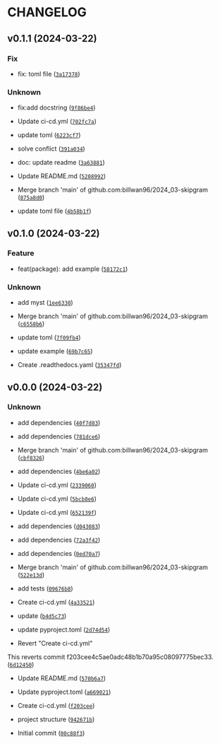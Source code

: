 # CHANGELOG



## v0.1.1 (2024-03-22)

### Fix

* fix: toml file ([`3a17378`](https://github.com/billwan96/2024_03-skipgram/commit/3a173786562cb65ac2a0e8ee2e155ddf8160bf28))

### Unknown

* fix:add docstring ([`9f86be4`](https://github.com/billwan96/2024_03-skipgram/commit/9f86be4820e2de91b171b786a5ac056ffb7a6df6))

* Update ci-cd.yml ([`702fc7a`](https://github.com/billwan96/2024_03-skipgram/commit/702fc7ab2c3a0269c9c0f454a853663afb374b12))

* update toml ([`6223cf7`](https://github.com/billwan96/2024_03-skipgram/commit/6223cf7215fe78ff04efd31525b75b81c04c2f06))

* solve conflict ([`391a034`](https://github.com/billwan96/2024_03-skipgram/commit/391a034a559479ef5fffa204835facddada7c7b6))

* doc: update readme ([`3a63881`](https://github.com/billwan96/2024_03-skipgram/commit/3a63881ae5e275b76f8d56dfa3c1197ac087709c))

* Update README.md ([`5208992`](https://github.com/billwan96/2024_03-skipgram/commit/5208992de295e530a090b6370ab341d7cc3df558))

* Merge branch &#39;main&#39; of github.com:billwan96/2024_03-skipgram ([`875a8d0`](https://github.com/billwan96/2024_03-skipgram/commit/875a8d0e7fb314acac76cbe9f90737e90aa36a26))

* update toml file ([`4b58b1f`](https://github.com/billwan96/2024_03-skipgram/commit/4b58b1f1e37dba820a076542450ce338367da1b9))


## v0.1.0 (2024-03-22)

### Feature

* feat(package): add example ([`58172c1`](https://github.com/billwan96/2024_03-skipgram/commit/58172c12440f8248feae2febd1d002f8988f680c))

### Unknown

* add myst ([`1ee6330`](https://github.com/billwan96/2024_03-skipgram/commit/1ee633072bcee2963f42db82cdad9a101f813554))

* Merge branch &#39;main&#39; of github.com:billwan96/2024_03-skipgram ([`c6558b6`](https://github.com/billwan96/2024_03-skipgram/commit/c6558b64528c9c2a452ac25ded64cfda3ef7c0f1))

* update toml ([`7f09fb4`](https://github.com/billwan96/2024_03-skipgram/commit/7f09fb4a3ef5bb15216ca7cbd846c2e12255b28a))

* update example ([`69b7c65`](https://github.com/billwan96/2024_03-skipgram/commit/69b7c65537801601b4f7375e761fecea42c9843d))

* Create .readthedocs.yaml ([`35347fd`](https://github.com/billwan96/2024_03-skipgram/commit/35347fd0752aa6b8d961ce5878a2861498c0561e))


## v0.0.0 (2024-03-22)

### Unknown

* add dependencies ([`40f7d83`](https://github.com/billwan96/2024_03-skipgram/commit/40f7d83b69185a83c1d1de4ca1a30ea80b586608))

* add dependencies ([`781dce6`](https://github.com/billwan96/2024_03-skipgram/commit/781dce64f705cfb26a97d9407aa20a9c3a81d26a))

* Merge branch &#39;main&#39; of github.com:billwan96/2024_03-skipgram ([`cbf8326`](https://github.com/billwan96/2024_03-skipgram/commit/cbf832663c66330e7c1ac70a896dfdc2f435321a))

* add dependencies ([`4be6a02`](https://github.com/billwan96/2024_03-skipgram/commit/4be6a02a68d7cfb7ddc7b11c159d48bcf8669d4e))

* Update ci-cd.yml ([`2339060`](https://github.com/billwan96/2024_03-skipgram/commit/2339060413510f99e0da5e3a00b0ecb7262cac93))

* Update ci-cd.yml ([`5bcb8e6`](https://github.com/billwan96/2024_03-skipgram/commit/5bcb8e68db08c23b2fd29461030c27465a43162c))

* Update ci-cd.yml ([`652139f`](https://github.com/billwan96/2024_03-skipgram/commit/652139f410b95c8b8ee295c7ed93d537c0d578ae))

* add dependencies ([`d043083`](https://github.com/billwan96/2024_03-skipgram/commit/d043083ccef4130962e8d643d188af42326c64e8))

* add dependencies ([`72a3f42`](https://github.com/billwan96/2024_03-skipgram/commit/72a3f428d07d1bdcd87f32d5701bd4e70e981594))

* add dependencies ([`0ed70a7`](https://github.com/billwan96/2024_03-skipgram/commit/0ed70a79fb716b21957958c156d28b88cbde0af2))

* Merge branch &#39;main&#39; of github.com:billwan96/2024_03-skipgram ([`522e13d`](https://github.com/billwan96/2024_03-skipgram/commit/522e13dbbcd4db1ab472aaadf38f17526badc23f))

* add tests ([`09676b8`](https://github.com/billwan96/2024_03-skipgram/commit/09676b83723de77e2ebf372fd1e1c30930bf2e5b))

* Create ci-cd.yml ([`4a33521`](https://github.com/billwan96/2024_03-skipgram/commit/4a335218db6a94ac23586182cfafd099c3262bd6))

* update ([`b4d5c73`](https://github.com/billwan96/2024_03-skipgram/commit/b4d5c732aa84c2b7a93f78b26d5cb05696b8d452))

* update pyproject.toml ([`2d74d54`](https://github.com/billwan96/2024_03-skipgram/commit/2d74d54d027c855b446660d5edd8bf04c24d0d21))

* Revert &#34;Create ci-cd.yml&#34;

This reverts commit f203cee4c5ae0adc48b1b70a95c08097775bec33. ([`6d12450`](https://github.com/billwan96/2024_03-skipgram/commit/6d124503fc6454da0b7c31f0aa65c26e5a6f8973))

* Update README.md ([`570b6a7`](https://github.com/billwan96/2024_03-skipgram/commit/570b6a77b3b39eac24e70d1d0617a8af3a1c5b2d))

* Update pyproject.toml ([`a669021`](https://github.com/billwan96/2024_03-skipgram/commit/a669021aaa82208baa6bf18b3bb1bd3789e1136f))

* Create ci-cd.yml ([`f203cee`](https://github.com/billwan96/2024_03-skipgram/commit/f203cee4c5ae0adc48b1b70a95c08097775bec33))

* project structure ([`942671b`](https://github.com/billwan96/2024_03-skipgram/commit/942671b88019f5d35399a8edc3491a77119dbd14))

* Initial commit ([`00c88f3`](https://github.com/billwan96/2024_03-skipgram/commit/00c88f3d5aa01a6a551262cd30b6a8e1016166ab))
